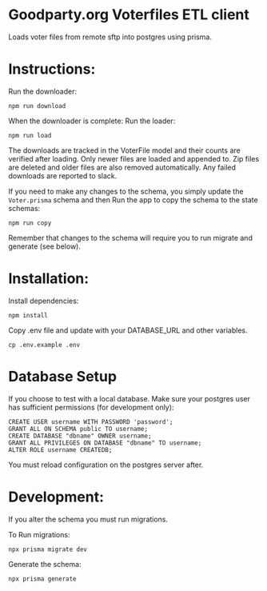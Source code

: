 # Goodparty.org Voterfiles ETL client

Loads voter files from remote sftp into postgres using prisma.

# Instructions:

Run the downloader:

```
npm run download
```

When the downloader is complete:
Run the loader:

```
npm run load
```

The downloads are tracked in the VoterFile model and their counts are verified after loading. Only newer files are loaded and appended to. Zip files are deleted and older files are also removed automatically. Any failed downloads are reported to slack.

If you need to make any changes to the schema, you simply update the `Voter.prisma` schema
and then Run the app to copy the schema to the state schemas:

```
npm run copy
```

Remember that changes to the schema will require you to run migrate and generate (see below).

# Installation:

Install dependencies:

```
npm install
```

Copy .env file and update with your DATABASE_URL and other variables.

```
cp .env.example .env
```

# Database Setup

If you choose to test with a local database.
Make sure your postgres user has sufficient permissions (for development only):

```
CREATE USER username WITH PASSWORD 'password';
GRANT ALL ON SCHEMA public TO username;
CREATE DATABASE "dbname" OWNER username;
GRANT ALL PRIVILEGES ON DATABASE "dbname" TO username;
ALTER ROLE username CREATEDB;
```

You must reload configuration on the postgres server after.

# Development:

If you alter the schema you must run migrations.

To Run migrations:

```
npx prisma migrate dev
```

Generate the schema:

```
npx prisma generate
```
